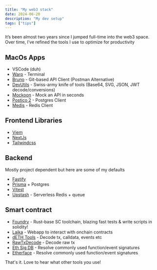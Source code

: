 ```yaml
---
title: "My web3 stack"
date: 2024-06-20
description: "My dev setup"
tags: ["tips"]
---
```


It’s been almost two years since I jumped full-time into the web3 space. Over time, I’ve refined the tools I use to optimize for productivity

## MacOs Apps
- VSCode (duh)
- [Warp](https://www.warp.dev/) - Terminal
- [Bruno](https://www.usebruno.com/) - Git-based API Client (Postman Alternative)
- [DevUtils](https://devutils.com/) -  Swiss-army knife of tools (Base64, SVG, JSON, JWT decode/conversions)
- [Mockoon](https://mockoon.com/) - Mock an API in seconds
- [Postico 2](https://eggerapps.at/postico2/) - Postgres Client
- [Medis](https://getmedis.com/) - Redis Client

## Frontend Libraries
- [Viem](https://viem.sh/)
- [NextJs](https://nextjs.org/)
- [Tailwindcss](https://tailwindcss.com/)

## Backend
Mostly project dependent but here are some of my defaults
- [Fastify](https://fastify.dev/)
- [Prisma](https://www.prisma.io/) + Postgres
- [Vitest](https://vitest.dev/)
- [Upstash](https://upstash.com/) - Serverless Redis + queue

## Smart contract

- [Foundry](https://getfoundry.sh/) - Rust-base SC toolchain, blazing fast tests & write scripts in solidity!
- [Laika](https://web.getlaika.app/) - Webapp to interact with onchain contracts
- [dETH Tools](https://tools.deth.net/) - Decode tx, calldata, events etc
- [RawTxDecode](https://rawtxdecode.in/) - Decode raw tx
- [Eth Sig DB](https://www.4byte.directory/) - Resolve commonly used function/event signatures
- [Etherface](https://www.etherface.io/hash) - Resolve commonly used function/event signatures

That's it. Love to hear what other tools you use!